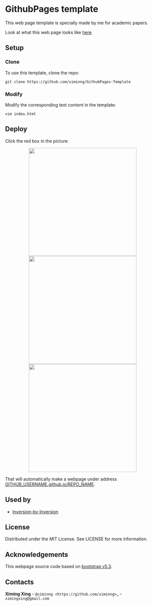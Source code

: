 # GithubPages template

This web page template is specially made by me for academic papers.

Look at what this web page looks like [here](https://ximinng.github.io/GithubPages-Template/).

## Setup

### Clone

To use this template, clone the repo:

```
git clone https://github.com/ximinng/GithubPages-Template
```

### Modify

Modify the corresponding text content in the template:

```
vim index.html
```

## Deploy

Click the red box in the picture:

<center>
<img src="https://github.com/ximinng/GithubPages-Template/raw/main/deploy/step1.png" width="350px">
<br>
<img src="https://github.com/ximinng/GithubPages-Template/raw/main/deploy/step2.png" width="350px">
<br>
<img src="https://github.com/ximinng/GithubPages-Template/raw/main/deploy/step3.png" width="350px">
</center>

That will automatically make a webpage under
address [GITHUB_USERNAME.github.io/REPO_NAME](GITHUB_USERNAME.github.io/REPO_NAME).

## Used by

- [Inversion-by-Inversion]()

## License

Distributed under the MIT License. See LICENSE for more information.

## Acknowledgements

This webpage source code based on [bootstrap v5.3](https://getbootstrap.com/docs/5.3/getting-started/introduction/).

## Contacts

**Ximing Xing** - `@ximinng <https://github.com/ximinng>`_ - ``ximingxing@gmail.com``